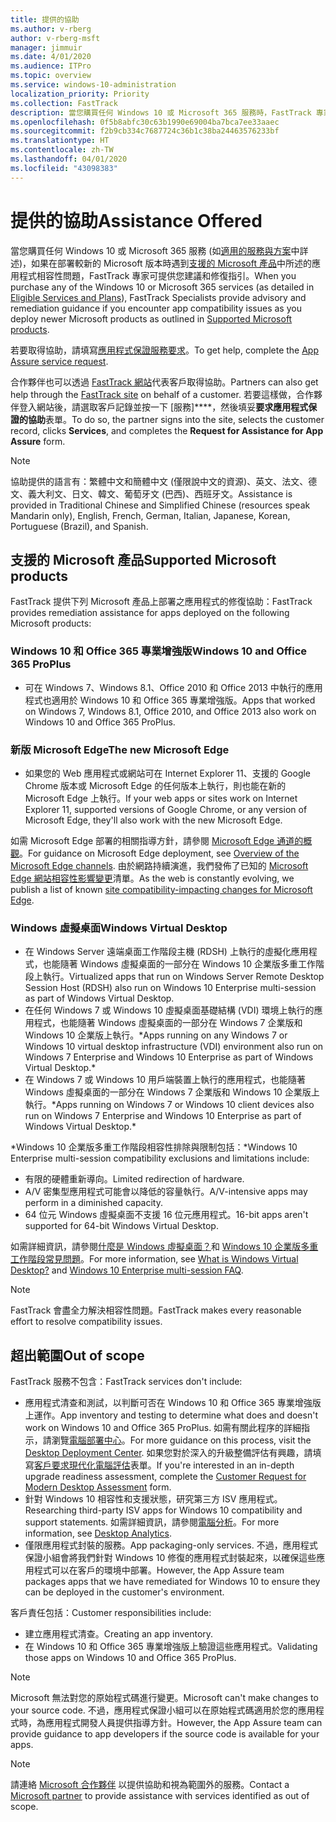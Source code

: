 ```yaml
---
title: 提供的協助
ms.author: v-rberg
author: v-rberg-msft
manager: jimmuir
ms.date: 4/01/2020
ms.audience: ITPro
ms.topic: overview
ms.service: windows-10-administration
localization_priority: Priority
ms.collection: FastTrack
description: 當您購買任何 Windows 10 或 Microsoft 365 服務時，FastTrack 專家會提供部署至 Windows 10 和 Office 365 專業增強版的建議和修復指引，並且讓您保持在最新狀態而不需額外成本 (具有合格訂用帳戶)。
ms.openlocfilehash: 0f5b8abfc30c63b1990e69004ba7bca7ee33aaec
ms.sourcegitcommit: f2b9cb334c7687724c36b1c38ba24463576233bf
ms.translationtype: HT
ms.contentlocale: zh-TW
ms.lasthandoff: 04/01/2020
ms.locfileid: "43098383"
---
```

# <a name="assistance-offered"></a><span data-ttu-id="8e9aa-103">提供的協助</span><span class="sxs-lookup"><span data-stu-id="8e9aa-103">Assistance Offered</span></span>  

<span data-ttu-id="8e9aa-104">當您購買任何 Windows 10 或 Microsoft 365 服務 (如[適用的服務與方案](M365-eligible-services-and-plans.md)中詳述)，如果在部署較新的 Microsoft 版本時遇到[支援的 Microsoft 產品](#supported-microsoft-products)中所述的應用程式相容性問題，FastTrack 專家可提供您建議和修復指引。</span><span class="sxs-lookup"><span data-stu-id="8e9aa-104">When you purchase any of the Windows 10 or Microsoft 365 services (as detailed in [Eligible Services and Plans](M365-eligible-services-and-plans.md)), FastTrack Specialists provide advisory and remediation guidance if you encounter app compatibility issues as you deploy newer Microsoft products as outlined in [Supported Microsoft products](#supported-microsoft-products).</span></span>

<span data-ttu-id="8e9aa-105">若要取得協助，請填寫[應用程式保證服務要求](https://go.microsoft.com/fwlink/?linkid=2022721)。</span><span class="sxs-lookup"><span data-stu-id="8e9aa-105">To get help, complete the [App Assure service request](https://go.microsoft.com/fwlink/?linkid=2022721).</span></span>

<span data-ttu-id="8e9aa-106">合作夥伴也可以透過 [FastTrack 網站](https://go.microsoft.com/fwlink/?linkid=780698)代表客戶取得協助。</span><span class="sxs-lookup"><span data-stu-id="8e9aa-106">Partners can also get help through the [FastTrack site](https://go.microsoft.com/fwlink/?linkid=780698) on behalf of a customer.</span></span> <span data-ttu-id="8e9aa-107">若要這樣做，合作夥伴登入網站後，請選取客戶記錄並按一下 [服務]\*\*\*\*，然後填妥**要求應用程式保證的協助**表單。</span><span class="sxs-lookup"><span data-stu-id="8e9aa-107">To do so, the partner signs into the site, selects the customer record, clicks **Services**, and completes the **Request for Assistance for App Assure** form.</span></span>

> [!NOTE]
> <span data-ttu-id="8e9aa-108">協助提供的語言有：繁體中文和簡體中文 (僅限說中文的資源)、英文、法文、德文、義大利文、日文、韓文、葡萄牙文 (巴西)、西班牙文。</span><span class="sxs-lookup"><span data-stu-id="8e9aa-108">Assistance is provided in Traditional Chinese and Simplified Chinese (resources speak Mandarin only), English, French, German, Italian, Japanese, Korean, Portuguese (Brazil), and Spanish.</span></span> 

## <a name="supported-microsoft-products"></a><span data-ttu-id="8e9aa-109">支援的 Microsoft 產品</span><span class="sxs-lookup"><span data-stu-id="8e9aa-109">Supported Microsoft products</span></span>

<span data-ttu-id="8e9aa-110">FastTrack 提供下列 Microsoft 產品上部署之應用程式的修復協助：</span><span class="sxs-lookup"><span data-stu-id="8e9aa-110">FastTrack provides remediation assistance for apps deployed on the following Microsoft products:</span></span>

### <a name="windows-10-and-office-365-proplus"></a><span data-ttu-id="8e9aa-111">Windows 10 和 Office 365 專業增強版</span><span class="sxs-lookup"><span data-stu-id="8e9aa-111">Windows 10 and Office 365 ProPlus</span></span>

- <span data-ttu-id="8e9aa-112">可在 Windows 7、Windows 8.1、Office 2010 和 Office 2013 中執行的應用程式也適用於 Windows 10 和 Office 365 專業增強版。</span><span class="sxs-lookup"><span data-stu-id="8e9aa-112">Apps that worked on Windows 7, Windows 8.1, Office 2010, and Office 2013 also work on Windows 10 and Office 365 ProPlus.</span></span>

### <a name="the-new-microsoft-edge"></a><span data-ttu-id="8e9aa-113">新版 Microsoft Edge</span><span class="sxs-lookup"><span data-stu-id="8e9aa-113">The new Microsoft Edge</span></span>

- <span data-ttu-id="8e9aa-114">如果您的 Web 應用程式或網站可在 Internet Explorer 11、支援的 Google Chrome 版本或 Microsoft Edge 的任何版本上執行，則也能在新的 Microsoft Edge 上執行。</span><span class="sxs-lookup"><span data-stu-id="8e9aa-114">If your web apps or sites work on Internet Explorer 11, supported versions of Google Chrome, or any version of Microsoft Edge, they'll also work with the new Microsoft Edge.</span></span>

<span data-ttu-id="8e9aa-115">如需 Microsoft Edge 部署的相關指導方針，請參閱 [Microsoft Edge 通道的概觀](https://docs.microsoft.com/DeployEdge/microsoft-edge-channels)。</span><span class="sxs-lookup"><span data-stu-id="8e9aa-115">For guidance on Microsoft Edge deployment, see [Overview of the Microsoft Edge channels](https://docs.microsoft.com/DeployEdge/microsoft-edge-channels).</span></span> <span data-ttu-id="8e9aa-116">由於網路持續演進，我們發佈了已知的 [Microsoft Edge 網站相容性影響變更](https://docs.microsoft.com/microsoft-edge/web-platform/site-impacting-changes)清單。</span><span class="sxs-lookup"><span data-stu-id="8e9aa-116">As the web is constantly evolving, we publish a list of known [site compatibility-impacting changes for Microsoft Edge](https://docs.microsoft.com/microsoft-edge/web-platform/site-impacting-changes).</span></span>

### <a name="windows-virtual-desktop"></a><span data-ttu-id="8e9aa-117">Windows 虛擬桌面</span><span class="sxs-lookup"><span data-stu-id="8e9aa-117">Windows Virtual Desktop</span></span>

- <span data-ttu-id="8e9aa-118">在 Windows Server 遠端桌面工作階段主機 (RDSH) 上執行的虛擬化應用程式，也能隨著 Windows 虛擬桌面的一部分在 Windows 10 企業版多重工作階段上執行。</span><span class="sxs-lookup"><span data-stu-id="8e9aa-118">Virtualized apps that run on Windows Server Remote Desktop Session Host (RDSH) also run on Windows 10 Enterprise multi-session as part of Windows Virtual Desktop.</span></span>
- <span data-ttu-id="8e9aa-119">在任何 Windows 7 或 Windows 10 虛擬桌面基礎結構 (VDI) 環境上執行的應用程式，也能隨著 Windows 虛擬桌面的一部分在 Windows 7 企業版和 Windows 10 企業版上執行。\*</span><span class="sxs-lookup"><span data-stu-id="8e9aa-119">Apps running on any Windows 7 or Windows 10 virtual desktop infrastructure (VDI) environment also run on Windows 7 Enterprise and Windows 10 Enterprise as part of Windows Virtual Desktop.\*</span></span>
- <span data-ttu-id="8e9aa-120">在 Windows 7 或 Windows 10 用戶端裝置上執行的應用程式，也能隨著 Windows 虛擬桌面的一部分在 Windows 7 企業版和 Windows 10 企業版上執行。\*</span><span class="sxs-lookup"><span data-stu-id="8e9aa-120">Apps running on Windows 7 or Windows 10 client devices also run on Windows 7 Enterprise and Windows 10 Enterprise as part of Windows Virtual Desktop.\*</span></span>

<span data-ttu-id="8e9aa-121">\*Windows 10 企業版多重工作階段相容性排除與限制包括：</span><span class="sxs-lookup"><span data-stu-id="8e9aa-121">\*Windows 10 Enterprise multi-session compatibility exclusions and limitations include:</span></span>
- <span data-ttu-id="8e9aa-122">有限的硬體重新導向。</span><span class="sxs-lookup"><span data-stu-id="8e9aa-122">Limited redirection of hardware.</span></span>
- <span data-ttu-id="8e9aa-123">A/V 密集型應用程式可能會以降低的容量執行。</span><span class="sxs-lookup"><span data-stu-id="8e9aa-123">A/V-intensive apps may perform in a diminished capacity.</span></span>
- <span data-ttu-id="8e9aa-124">64 位元 Windows 虛擬桌面不支援 16 位元應用程式。</span><span class="sxs-lookup"><span data-stu-id="8e9aa-124">16-bit apps aren't supported for 64-bit Windows Virtual Desktop.</span></span>

<span data-ttu-id="8e9aa-125">如需詳細資訊，請參閱[什麼是 Windows 虛擬桌面？](https://docs.microsoft.com/azure/virtual-desktop/overview)和 [Windows 10 企業版多重工作階段常見問題](https://docs.microsoft.com/azure/virtual-desktop/windows-10-multisession-faq)。</span><span class="sxs-lookup"><span data-stu-id="8e9aa-125">For more information, see [What is Windows Virtual Desktop?](https://docs.microsoft.com/azure/virtual-desktop/overview) and [Windows 10 Enterprise multi-session FAQ](https://docs.microsoft.com/azure/virtual-desktop/windows-10-multisession-faq).</span></span>

> [!NOTE]
> <span data-ttu-id="8e9aa-126">FastTrack 會盡全力解決相容性問題。</span><span class="sxs-lookup"><span data-stu-id="8e9aa-126">FastTrack makes every reasonable effort to resolve compatibility issues.</span></span> 

## <a name="out-of-scope"></a><span data-ttu-id="8e9aa-127">超出範圍</span><span class="sxs-lookup"><span data-stu-id="8e9aa-127">Out of scope</span></span>

<span data-ttu-id="8e9aa-128">FastTrack 服務不包含：</span><span class="sxs-lookup"><span data-stu-id="8e9aa-128">FastTrack services don't include:</span></span>
- <span data-ttu-id="8e9aa-129">應用程式清查和測試，以判斷可否在 Windows 10 和 Office 365 專業增強版上運作。</span><span class="sxs-lookup"><span data-stu-id="8e9aa-129">App inventory and testing to determine what does and doesn't work on Windows 10 and Office 365 ProPlus.</span></span> <span data-ttu-id="8e9aa-130">如需有關此程序的詳細指示，請瀏覽[電腦部署中心](https://go.microsoft.com/fwlink/?linkid=2080140)。</span><span class="sxs-lookup"><span data-stu-id="8e9aa-130">For more guidance on this process, visit the [Desktop Deployment Center](https://go.microsoft.com/fwlink/?linkid=2080140).</span></span> <span data-ttu-id="8e9aa-131">如果您對於深入的升級整備評估有興趣，請填寫[客戶要求現代化電腦評估](https://go.microsoft.com/fwlink/?linkid=2053818)表單。</span><span class="sxs-lookup"><span data-stu-id="8e9aa-131">If you're interested in an in-depth upgrade readiness assessment, complete the [Customer Request for Modern Desktop Assessment](https://go.microsoft.com/fwlink/?linkid=2053818) form.</span></span>
- <span data-ttu-id="8e9aa-132">針對 Windows 10 相容性和支援狀態，研究第三方 ISV 應用程式。</span><span class="sxs-lookup"><span data-stu-id="8e9aa-132">Researching third-party ISV apps for Windows 10 compatibility and support statements.</span></span> <span data-ttu-id="8e9aa-133">如需詳細資訊，請參閱[電腦分析](https://docs.microsoft.com/sccm/desktop-analytics/overview)。</span><span class="sxs-lookup"><span data-stu-id="8e9aa-133">For more information, see [Desktop Analytics](https://docs.microsoft.com/sccm/desktop-analytics/overview).</span></span>
- <span data-ttu-id="8e9aa-134">僅限應用程式封裝的服務。</span><span class="sxs-lookup"><span data-stu-id="8e9aa-134">App packaging-only services.</span></span> <span data-ttu-id="8e9aa-135">不過，應用程式保證小組會將我們針對 Windows 10 修復的應用程式封裝起來，以確保這些應用程式可以在客戶的環境中部署。</span><span class="sxs-lookup"><span data-stu-id="8e9aa-135">However, the App Assure team packages apps that we have remediated for Windows 10 to ensure they can be deployed in the customer's environment.</span></span>

<span data-ttu-id="8e9aa-136">客戶責任包括：</span><span class="sxs-lookup"><span data-stu-id="8e9aa-136">Customer responsibilities include:</span></span>
- <span data-ttu-id="8e9aa-137">建立應用程式清查。</span><span class="sxs-lookup"><span data-stu-id="8e9aa-137">Creating an app inventory.</span></span>
- <span data-ttu-id="8e9aa-138">在 Windows 10 和 Office 365 專業增強版上驗證這些應用程式。</span><span class="sxs-lookup"><span data-stu-id="8e9aa-138">Validating those apps on Windows 10 and Office 365 ProPlus.</span></span>

> [!NOTE]
> <span data-ttu-id="8e9aa-139">Microsoft 無法對您的原始程式碼進行變更。</span><span class="sxs-lookup"><span data-stu-id="8e9aa-139">Microsoft can't make changes to your source code.</span></span> <span data-ttu-id="8e9aa-140">不過，應用程式保證小組可以在原始程式碼適用於您的應用程式時，為應用程式開發人員提供指導方針。</span><span class="sxs-lookup"><span data-stu-id="8e9aa-140">However, the App Assure team can provide guidance to app developers if the source code is available for your apps.</span></span>

> [!NOTE]
> <span data-ttu-id="8e9aa-141">請連絡 [Microsoft 合作夥伴](https://go.microsoft.com/fwlink/?linkid=2080150) 以提供協助和視為範圍外的服務。</span><span class="sxs-lookup"><span data-stu-id="8e9aa-141">Contact a [Microsoft partner](https://go.microsoft.com/fwlink/?linkid=2080150) to provide assistance with services identified as out of scope.</span></span>


